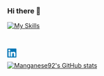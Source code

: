 ### Hi there 👋

<!--
**Manganese92/Manganese92** is a ✨ _special_ ✨ repository because its `README.md` (this file) appears on your GitHub profile.

Here are some ideas to get you started:

- 🔭 I’m currently working on ...
- 🌱 I’m currently learning ...
- 👯 I’m looking to collaborate on ...
- 🤔 I’m looking for help with ...
- 💬 Ask me about ...
- 📫 How to reach me: ...
- 😄 Pronouns: ...
- ⚡ Fun fact: ...
-->


[![My Skills](https://skills.thijs.gg/icons?i=figma,c,git&theme=dark)](https://skills.thijs.gg)


<br>

<a href="https://www.linkedin.com/in/morgane-regnaut-055402224/"><img align="left" src="https://raw.githubusercontent.com/Manganese92/Manganese92/main/images/linkedin.svg" alt="Yu Shi | LinkedIn" width="21px"/></a>

<br>

[![Manganese92's GitHub stats](https://github-readme-stats.vercel.app/api?username=Manganese92&show_icons=true&theme=radical)](https://github.com/Manganese92/github-readme-stats)
